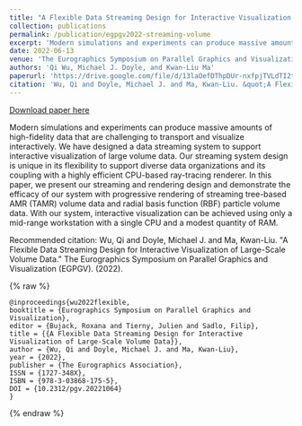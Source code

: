 ```yaml
---
title: "A Flexible Data Streaming Design for Interactive Visualization of Large-Scale Volume Data"
collection: publications
permalink: /publication/egpgv2022-streaming-volume
excerpt: 'Modern simulations and experiments can produce massive amounts of high-fidelity data that are challenging to transport and visualize interactively. We have designed a data streaming system to support interactive visualization of large volume data. Our streaming system design is unique in its flexibility to support diverse data organizations and its coupling with a highly efficient CPU-based ray-tracing renderer. In this paper, we present our streaming and rendering design and demonstrate the efficacy of our system with progressive rendering of streaming tree-based AMR (TAMR) volume data and radial basis function (RBF) particle volume data. With our system, interactive visualization can be achieved using only a mid-range workstation with a single CPU and a modest quantity of RAM.'
date: 2022-06-13
venue: 'The Eurographics Symposium on Parallel Graphics and Visualization (EGPGV)'
authors: 'Qi Wu, Michael J. Doyle, and Kwan-Liu Ma'
paperurl: 'https://drive.google.com/file/d/13laOefDThpDUr-nxfpjTVLdTI2tiNpCi/view?usp=sharing'
citation: 'Wu, Qi and Doyle, Michael J. and Ma, Kwan-Liu. &quot;A Flexible Data Streaming Design for Interactive Visualization of Large-Scale Volume Data.&quot; The Eurographics Symposium on Parallel Graphics and Visualization (EGPGV). (2022).'
---
```


<a href='https://drive.google.com/file/d/13laOefDThpDUr-nxfpjTVLdTI2tiNpCi/view?usp=sharing'>Download paper here</a>

Modern simulations and experiments can produce massive amounts of high-fidelity data that are challenging to transport and visualize interactively. We have designed a data streaming system to support interactive visualization of large volume data. Our streaming system design is unique in its flexibility to support diverse data organizations and its coupling with a highly efficient CPU-based ray-tracing renderer. In this paper, we present our streaming and rendering design and demonstrate the efficacy of our system with progressive rendering of streaming tree-based AMR (TAMR) volume data and radial basis function (RBF) particle volume data. With our system, interactive visualization can be achieved using only a mid-range workstation with a single CPU and a modest quantity of RAM.

Recommended citation: Wu, Qi and Doyle, Michael J. and Ma, Kwan-Liu. "A Flexible Data Streaming Design for Interactive Visualization of Large-Scale Volume Data." The Eurographics Symposium on Parallel Graphics and Visualization (EGPGV). (2022).

{% raw %}
```
@inproceedings{wu2022flexible,
booktitle = {Eurographics Symposium on Parallel Graphics and Visualization},
editor = {Bujack, Roxana and Tierny, Julien and Sadlo, Filip},
title = {{A Flexible Data Streaming Design for Interactive Visualization of Large-Scale Volume Data}},
author = {Wu, Qi and Doyle, Michael J. and Ma, Kwan-Liu},
year = {2022},
publisher = {The Eurographics Association},
ISSN = {1727-348X},
ISBN = {978-3-03868-175-5},
DOI = {10.2312/pgv.20221064}
}
```
{% endraw %}
